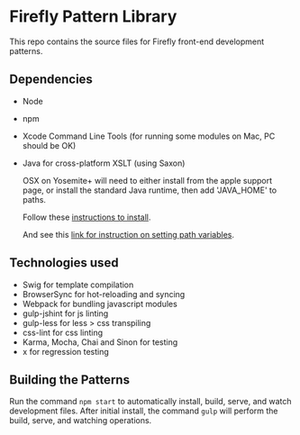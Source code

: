# Firefly Pattern Library

This repo contains the source files for Firefly front-end development patterns.

## Dependencies
- Node
- npm
- Xcode Command Line Tools (for running some modules on Mac, PC should be OK)
- Java for cross-platform XSLT (using Saxon)
    
    OSX on Yosemite+ will need to either install from the apple support page, or install the standard Java runtime, then add 'JAVA_HOME' to paths.

    Follow these [instructions to install](http://osxdaily.com/2014/10/21/get-java-os-x-yosemite/).

    And see this [link for instruction on setting path variables](http://stackoverflow.com/questions/1348842/what-should-i-set-java-home-to-on-osx).

## Technologies used
- Swig for template compilation
- BrowserSync for hot-reloading and syncing
- Webpack for bundling javascript modules
- gulp-jshint for js linting
- gulp-less for less > css transpiling
- css-lint for css linting
- Karma, Mocha, Chai and Sinon for testing
- x for regression testing

## Building the Patterns
Run the command `npm start` to automatically install, build, serve, and watch development files.
After initial install, the command `gulp` will perform the build, serve, and watching operations.
